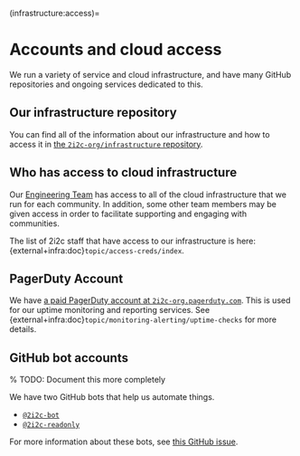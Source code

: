 (infrastructure:access)=
# Accounts and cloud access

We run a variety of service and cloud infrastructure, and have many GitHub repositories and ongoing services dedicated to this.

## Our infrastructure repository

You can find all of the information about our infrastructure and how to access it in [the `2i2c-org/infrastructure` repository](https://infrastructure.2i2c.org).

## Who has access to cloud infrastructure

Our [Engineering Team](engineering:structure) has access to all of the cloud infrastructure that we run for each community.
In addition, some other team members may be given access in order to facilitate supporting and engaging with communities.

The list of 2i2c staff that have access to our infrastructure is here: {external+infra:doc}`topic/access-creds/index`.

## PagerDuty Account

We have [a paid PagerDuty account at `2i2c-org.pagerduty.com`](https://2i2c-org.pagerduty.com/).
This is used for our uptime monitoring and reporting services.
See {external+infra:doc}`topic/monitoring-alerting/uptime-checks` for more details.

## GitHub bot accounts

% TODO: Document this more completely

We have two GitHub bots that help us automate things.

- [`@2i2c-bot`](https://github.com/2i2c-bot)
- [`@2i2c-readonly`](https://github.com/2i2c-readonly)

For more information about these bots, see [this GitHub issue](https://github.com/2i2c-org/meta/issues/867#issuecomment-1943217052).
